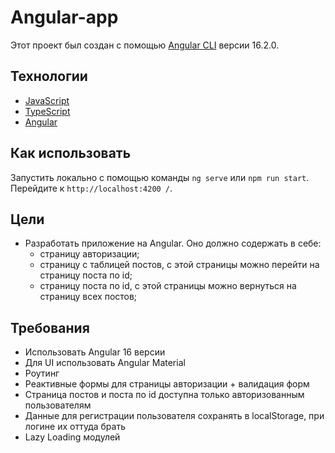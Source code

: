 # Angular-app

Этот проект был создан с помощью [Angular CLI](https://github.com/angular/angular-cli) версии 16.2.0.

## Технологии
- [JavaScript](https://www.javascript.com/)
- [TypeScript](https://www.typescriptlang.org/)
- [Angular](https://angular.io/)

## Как использовать

Запустить локально с помощью команды `ng serve` или `npm run start`. Перейдите к `http://localhost:4200 /`.

## Цели
- Разработать приложение на Angular. Оно должно содержать в себе:
  - страницу авторизации;
  - страницу с таблицей постов, с этой страницы можно перейти на страницу поста по id;
  - страницу поста по id, с этой страницы можно вернуться на страницу всех постов;

## Требования
- Использовать Angular 16 версии
- Для UI использовать Angular Material
- Роутинг
- Реактивные формы для страницы авторизации + валидация форм
- Страница постов и поста по id доступна только авторизованным пользователям
- Данные для регистрации пользователя сохранять в localStorage, при логине их оттуда брать
- Lazy Loading модулей

